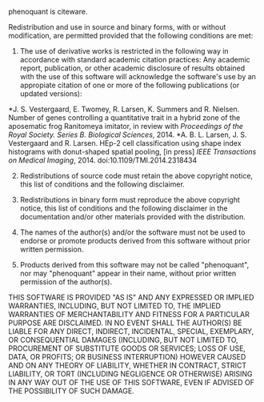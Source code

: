 phenoquant is citeware.

Redistribution and use in source and binary forms, with or without modification, are permitted provided that the following conditions are met:

1. The use of derivative works is restricted in the following way in accordance with standard academic citation practices:
Any academic report, publication, or other academic disclosure of results obtained with the use of this software will acknowledge the software's use by an appropiate citation of one or more of the following publications (or updated versions):

*J. S. Vestergaard, E. Twomey, R. Larsen, K. Summers and R. Nielsen. Number of genes controlling a quantitative trait in a hybrid zone  of the aposematic frog Ranitomeya imitator, in review with *Proceedings of the Royal Society. Series  B. Biological Sciences*, 2014. 
*A. B. L. Larsen, J. S. Vestergaard and R. Larsen. HEp-2 cell classification using shape index histograms with donut-shaped spatial pooling, [in press] *IEEE Transactions on Medical Imaging*, 2014. doi:10.1109/TMI.2014.2318434

2. Redistributions of source code must retain the above copyright notice, this list of conditions and the following disclaimer.

3. Redistributions in binary form must reproduce the above copyright notice, this list of conditions and the following disclaimer in the documentation and/or other materials provided with the distribution.

4. The names of the author(s) and/or the software must not be used to endorse or promote products derived from this software without prior written permission.

5. Products derived from this software may not be called "phenoquant", nor may "phenoquant" appear in their name, without prior written permission of the author(s).

THIS SOFTWARE IS PROVIDED "AS IS" AND ANY EXPRESSED OR IMPLIED WARRANTIES, INCLUDING, BUT NOT LIMITED TO, THE IMPLIED WARRANTIES OF MERCHANTABILITY AND FITNESS FOR A PARTICULAR PURPOSE ARE DISCLAIMED. IN NO EVENT SHALL THE AUTHOR(S) BE LIABLE FOR ANY DIRECT, INDIRECT, INCIDENTAL, SPECIAL, EXEMPLARY, OR CONSEQUENTIAL DAMAGES (INCLUDING, BUT NOT LIMITED TO, PROCUREMENT OF SUBSTITUTE GOODS OR SERVICES; LOSS OF USE, DATA, OR PROFITS; OR BUSINESS INTERRUPTION) HOWEVER CAUSED AND ON ANY THEORY OF LIABILITY, WHETHER IN CONTRACT, STRICT LIABILITY, OR TORT (INCLUDING NEGLIGENCE OR OTHERWISE) ARISING IN ANY WAY OUT OF THE USE OF THIS SOFTWARE, EVEN IF ADVISED OF THE POSSIBILITY OF SUCH DAMAGE.